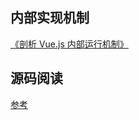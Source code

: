 ## 内部实现机制
[《剖析 Vue.js 内部运行机制》](https://github.com/answershuto/VueDemo)

## 源码阅读
[参考](https://github.com/answershuto/learnVue)